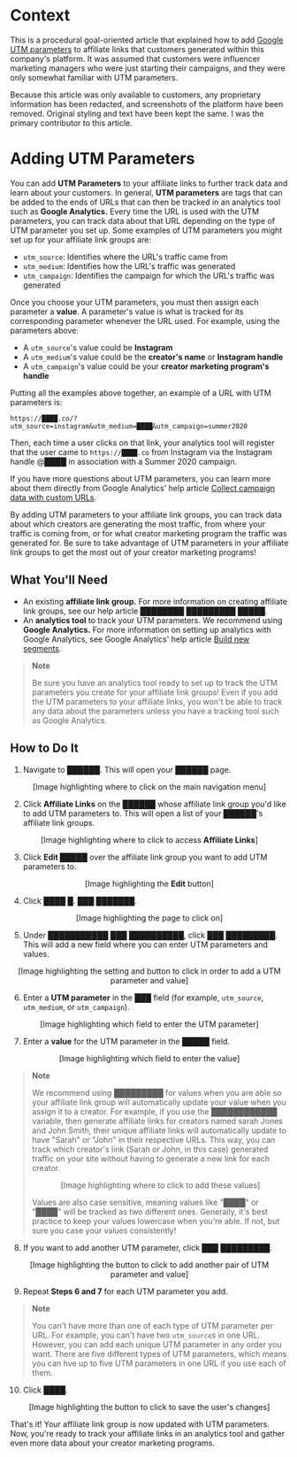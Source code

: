 # Context

This is a procedural goal-oriented article that explained how to add [Google UTM parameters](https://support.google.com/analytics/answer/1033863?hl=en#zippy=%2Cin-this-article) to affiliate links that customers generated within this company's platform. It was assumed that customers were influencer marketing managers who were just starting their campaigns, and they were only somewhat familiar with UTM parameters. 

Because this article was only available to customers, any proprietary information has been redacted, and screenshots of the platform have been removed. Original styling and text have been kept the same. I was the primary contributor to this article.

<!-- redacted box: █ -->

# Adding UTM Parameters 

You can add **UTM Parameters** to your affiliate links to further track data and learn about your customers. In general, **UTM parameters** are tags that can be added to the ends of URLs that can then be tracked in an analytics tool such as **Google Analytics.** Every time the URL is used with the UTM parameters, you can track data about that URL depending on the type of UTM parameter you set up. Some examples of UTM parameters you might set up for your affiliate link groups are:
* `utm_source`: Identifies where the URL's traffic came from 
* `utm_medium`: Identifies how the URL's traffic was generated
* `utm_campaign`: Identifies the campaign for which the URL's traffic was generated

Once you choose your UTM parameters, you must then assign each parameter a **value**. A parameter's value is what is tracked for its corresponding parameter whenever the URL used. For example, using the parameters above:
* A `utm_source`'s value could be **Instagram**
* A `utm_medium`'s value could be the **creator's name** or **Instagram handle**
* A `utm_campaign`'s value could be your **creator marketing program's handle**

Putting all the examples above together, an example of a URL with UTM parameters is:

```https://████.co/?utm_source=instagram&utm_medium=████&utm_campaign=summer2020```

Then, each time a user clicks on that link, your analytics tool will register that the user came to ```https://████.co``` from Instagram via the Instagram handle @████ in association with a Summer 2020 campaign. 

If you have more questions about UTM parameters, you can learn more about them directly from Google Analytics' help article [Collect campaign data with custom URLs](https://support.google.com/analytics/answer/1033863?hl=en#parameters&zippy=%2Cin-this-article).

By adding UTM parameters to your affiliate link groups, you can track data about which creators are generating the most traffic, from where your traffic is coming from, or for what creator marketing program the traffic was generated for. Be sure to take advantage of UTM parameters in your affiliate link groups to get the most out of your creator marketing programs! 

## What You'll Need 

* An existing **affiliate link group.** For more information on creating affiliate link groups, see our help article ████████ █████████ █████.
* An **analytics tool** to track your UTM parameters. We recommend using **Google Analytics.** For more information on setting up analytics with Google Analytics, see Google Analytics' help article [Build new segments](https://support.google.com/analytics/answer/3124493?hl=en&ref_topic=3123779#create&zippy=%2Cin-this-article).

> **Note**
>
> Be sure you have an analytics tool ready to set up to track the UTM parameters you create for your affiliate link groups! Even if you add the UTM parameters to your affiliate links, you won't be able to track any data about the parameters unless you have a tracking tool such as Google Analytics.

## How to Do It 

1. Navigate to ██████. This will open your ██████ page. 

<p align="center">[Image highlighting where to click on the main navigation menu]</p>

2. Click **Affiliate Links** on the ██████ whose affiliate link group you'd like to add UTM parameters to. This will open a list of your ██████'s affiliate link groups. 

<p align="center">[Image highlighting where to click to access <b>Affiliate Links</b>]</p>

3. Click **Edit █████** over the affiliate link group you want to add UTM parameters to.

<p align="center">[Image highlighting the <b>Edit</b> button]</p>

4. Click ████ █. ███ ███████. 

<p align="center">[Image highlighting the page to click on]</p>

5. Under ███████████ ███ ██████████, click ███ █████████. This will add a new field where you can enter UTM parameters and values. 

<p align="center">[Image highlighting the setting and button to click in order to add a UTM parameter and value]</p>

6. Enter a **UTM parameter** in the ███ field (for example, `utm_source`, `utm_medium`, or `utm_campaign`). 

<p align="center">[Image highlighting which field to enter the UTM parameter]</p>

7. Enter a **value** for the UTM parameter in the █████ field. 

<p align="center">[Image highlighting which field to enter the value]</p>

> **Note**
>
> We recommend using █████████ for values when you are able so your affiliate link group will automatically update your value when you assign it to a creator. For example, if you use the ████████████ variable, then generate affiliate links for creators named sarah Jones and John Smith, their unique affiliate links will automatically update to have "Sarah" or "John" in their respective URLs. This way, you can track which creator's link (Sarah or John, in this case) generated traffic on your site without having to generate a new link for each creator. 
> <p align="center">[Image highlighting where to click to add these values]<p>
> Values are also case sensitive, meaning values like "████" or "████" will be tracked as two different ones. Generally, it's best practice to keep your values lowercase when you're able. If not, but sure you case your values consistently!

8. If you want to add another UTM parameter, click ███ █████████.

<p align="center">[Image highlighting the button to click to add another pair of UTM parameter and value]

9. Repeat **Steps 6 and 7** for each UTM parameter you add. 

> **Note** 
> 
> You can't have more than one of each type of UTM parameter per URL. For example, you can't have two `utm_source`s in one URL. However, you can add each unique UTM parameter in any order you want. There are five different types of UTM parameters, which means you can hve up to five UTM parameters in one URL if you use each of them.

10. Click ████.

<p align="center">[Image highlighting the button to click to save the user's changes] 

That's it! Your affiliate link group is now updated with UTM parameters. Now, you're ready to track your affiliate links in an analytics tool and gather even more data about your creator marketing programs.
